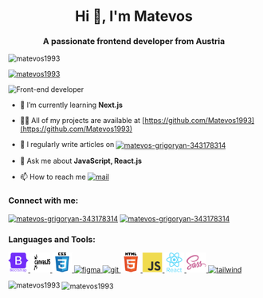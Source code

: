 <h1 align="center">Hi 👋, I'm Matevos</h1>
<h3 align="center">A passionate frontend developer from Austria</h3>

<p align="left"> <img src="https://komarev.com/ghpvc/?username=matevos1993&label=Profile%20views&color=0e75b6&style=flat" alt="matevos1993" /> </p>

<p align="left"> <a href="https://github.com/ryo-ma/github-profile-trophy"><img src="https://github-profile-trophy.vercel.app/?username=matevos1993" alt="matevos1993" style="width: 250;" /></a> </p>

<img src="https://globaleducation.s3.ap-south-1.amazonaws.com/globaledu/gif/front-end-development.gif" alt="Front-end developer">

- 🌱 I’m currently learning **Next.js**

- 👨‍💻 All of my projects are available at [https://github.com/Matevos1993](https://github.com/Matevos1993)

- 📝 I regularly write articles on <a href="https://linkedin.com/in/matevos-grigoryan-343178314" target="blank"><img align="center" src="https://raw.githubusercontent.com/rahuldkjain/github-profile-readme-generator/master/src/images/icons/Social/linked-in-alt.svg" alt="matevos-grigoryan-343178314" height="30" width="40" /></a>

- 💬 Ask me about **JavaScript, React.js**

- 📫 How to reach me <a href="mailto:mat.grigoryan@gmail.com" target="_blank"><img src="https://img.icons8.com/?size=100&id=AqmeMIaHAeDY&format=png&color=000000" alt="mail"></a>

<h3 align="left">Connect with me:</h3>
<p align="left">
<a href="https://linkedin.com/in/matevos-grigoryan-343178314" target="blank"><img align="center" src="https://raw.githubusercontent.com/rahuldkjain/github-profile-readme-generator/master/src/images/icons/Social/linked-in-alt.svg" alt="matevos-grigoryan-343178314" height="30" width="40" /></a>
  <a href="https://www.xing.com/profile/Matevos_Grigoryan017478/web_profiles?expandNeffi=true" target="blank"><img align="center" src="https://www.clipartmax.com/png/middle/269-2699794_xing-icon-logo-black-and-white-xing-logo-svg.png" alt="matevos-grigoryan-343178314" height="30" width="40" /></a>
</p>

<h3 align="left">Languages and Tools:</h3>
<p align="left"> <a href="https://getbootstrap.com" target="_blank" rel="noreferrer"> <img src="https://raw.githubusercontent.com/devicons/devicon/master/icons/bootstrap/bootstrap-plain-wordmark.svg" alt="bootstrap" width="40" height="40"/> </a> <a href="https://canvasjs.com" target="_blank" rel="noreferrer"> <img src="https://raw.githubusercontent.com/Hardik0307/Hardik0307/master/assets/canvasjs-charts.svg" alt="canvasjs" width="40" height="40"/> </a> <a href="https://www.w3schools.com/css/" target="_blank" rel="noreferrer"> <img src="https://raw.githubusercontent.com/devicons/devicon/master/icons/css3/css3-original-wordmark.svg" alt="css3" width="40" height="40"/> </a> <a href="https://www.figma.com/" target="_blank" rel="noreferrer"> <img src="https://www.vectorlogo.zone/logos/figma/figma-icon.svg" alt="figma" width="40" height="40"/> </a> <a href="https://git-scm.com/" target="_blank" rel="noreferrer"> <img src="https://www.vectorlogo.zone/logos/git-scm/git-scm-icon.svg" alt="git" width="40" height="40"/> </a> <a href="https://www.w3.org/html/" target="_blank" rel="noreferrer"> <img src="https://raw.githubusercontent.com/devicons/devicon/master/icons/html5/html5-original-wordmark.svg" alt="html5" width="40" height="40"/> </a> <a href="https://developer.mozilla.org/en-US/docs/Web/JavaScript" target="_blank" rel="noreferrer"> <img src="https://raw.githubusercontent.com/devicons/devicon/master/icons/javascript/javascript-original.svg" alt="javascript" width="40" height="40"/> </a> <a href="https://reactjs.org/" target="_blank" rel="noreferrer"> <img src="https://raw.githubusercontent.com/devicons/devicon/master/icons/react/react-original-wordmark.svg" alt="react" width="40" height="40"/> </a> <a href="https://sass-lang.com" target="_blank" rel="noreferrer"> <img src="https://raw.githubusercontent.com/devicons/devicon/master/icons/sass/sass-original.svg" alt="sass" width="40" height="40"/> </a> <a href="https://tailwindcss.com/" target="_blank" rel="noreferrer"> <img src="https://www.vectorlogo.zone/logos/tailwindcss/tailwindcss-icon.svg" alt="tailwind" width="40" height="40"/> </a> </p>

<p><img align="left" src="https://github-readme-stats.vercel.app/api/top-langs?username=matevos1993&show_icons=true&locale=en&layout=compact" alt="matevos1993" /></p>

<p>&nbsp;<img align="center" src="https://github-readme-stats.vercel.app/api?username=matevos1993&show_icons=true&locale=en" alt="matevos1993" /></p>
